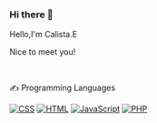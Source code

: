 ### Hi there 👋

<!--
**jinyuzhe-calista-e/jinyuzhe-calista-e** is a ✨ _special_ ✨ repository because its `README.md` (this file) appears on your GitHub profile.

Here are some ideas to get you started:

- 🔭 I’m currently working on ...
- 🌱 I’m currently learning ...
- 👯 I’m looking to collaborate on ...
- 🤔 I’m looking for help with ...
- 💬 Ask me about ...
- 📫 How to reach me: ...
- 😄 Pronouns: ...
- ⚡ Fun fact: ...
-->
<p>Hello,I'm Calista.E</p>
<p>Nice to meet you!</p>
<br />
<p>✍ Programming Languages</p>
  <a href="https://github.com/search?q=user%3Ajinyuzhe-calista-e+language%3Acss"><img alt="CSS" src="https://img.shields.io/badge/CSS-1572B6.svg?logo=css3&logoColor=white"></a>
  <a href="https://github.com/search?q=user%3Ajinyuzhe-calista-e+language%3Ahtml"><img alt="HTML" src="https://img.shields.io/badge/HTML-E34F26.svg?logo=html5&logoColor=white"></a>
  <a href="https://github.com/search?q=user%3Ajinyuzhe-calista-e+language%3Ajavascript"><img alt="JavaScript" src="https://img.shields.io/badge/JavaScript-F7DF1E.svg?logo=javascript&logoColor=white"></a>
  <a href="https://github.com/search?q=user%3Ajinyuzhe-calista-e+language%3Aphp"><img alt="PHP" src="https://img.shields.io/badge/PHP-%23777BB4.svg?logo=php&logoColor=black"></a>


